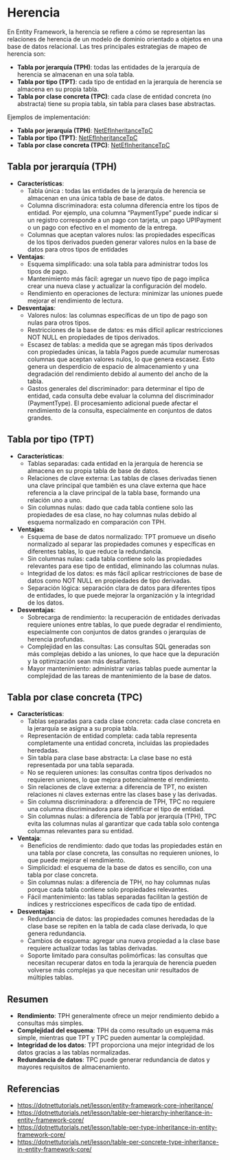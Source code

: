 # Herencia

En Entity Framework, la herencia se refiere a cómo se representan las relaciones de herencia de un modelo de dominio orientado a objetos en una base de datos relacional. Las tres principales estrategias de mapeo de herencia son:

- **Tabla por jerarquía (TPH)**: todas las entidades de la jerarquía de herencia se almacenan en una sola tabla.
- **Tabla por tipo (TPT)**: cada tipo de entidad en la jerarquía de herencia se almacena en su propia tabla.
- **Tabla por clase concreta (TPC)**: cada clase de entidad concreta (no abstracta) tiene su propia tabla, sin tabla para clases base abstractas.

Ejemplos de implementación:

- **Tabla por jerarquía (TPH)**: [NetEfInheritanceTpC](./NetEfInheritanceTpH)
- **Tabla por tipo (TPT)**: [NetEfInheritanceTpC](./NetEfInheritanceTpT)
- **Tabla por clase concreta (TPC)**: [NetEfInheritanceTpC](./NetEfInheritanceTpC)

## Tabla por jerarquía (TPH)

- **Características**:
  - Tabla única : todas las entidades de la jerarquía de herencia se almacenan en una única tabla de base de datos.
  - Columna discriminadora: esta columna diferencia entre los tipos de entidad. Por ejemplo, una columna “PaymentType” puede indicar si un registro corresponde a un pago con tarjeta, un pago UPIPayment o un pago con efectivo en el momento de la entrega.
  - Columnas que aceptan valores nulos: las propiedades específicas de los tipos derivados pueden generar valores nulos en la base de datos para otros tipos de entidades
- **Ventajas**:
  - Esquema simplificado: una sola tabla para administrar todos los tipos de pago.
  - Mantenimiento más fácil: agregar un nuevo tipo de pago implica crear una nueva clase y actualizar la configuración del modelo.
  - Rendimiento en operaciones de lectura: minimizar las uniones puede mejorar el rendimiento de lectura.
- **Desventajas**:
  - Valores nulos: las columnas específicas de un tipo de pago son nulas para otros tipos.
  - Restricciones de la base de datos: es más difícil aplicar restricciones NOT NULL en propiedades de tipos derivados.
  - Escasez de tablas: a medida que se agregan más tipos derivados con propiedades únicas, la tabla Pagos puede acumular numerosas columnas que aceptan valores nulos, lo que genera escasez. Esto genera un desperdicio de espacio de almacenamiento y una degradación del rendimiento debido al aumento del ancho de la tabla.
  - Gastos generales del discriminador: para determinar el tipo de entidad, cada consulta debe evaluar la columna del discriminador (PaymentType). El procesamiento adicional puede afectar el rendimiento de la consulta, especialmente en conjuntos de datos grandes.

## Tabla por tipo (TPT)

- **Características**:
  - Tablas separadas: cada entidad en la jerarquía de herencia se almacena en su propia tabla de base de datos.
  - Relaciones de clave externa: Las tablas de clases derivadas tienen una clave principal que también es una clave externa que hace referencia a la clave principal de la tabla base, formando una relación uno a uno.
  - Sin columnas nulas: dado que cada tabla contiene solo las propiedades de esa clase, no hay columnas nulas debido al esquema normalizado en comparación con TPH.
- **Ventajas**:
  - Esquema de base de datos normalizado: TPT promueve un diseño normalizado al separar las propiedades comunes y específicas en diferentes tablas, lo que reduce la redundancia.
  - Sin columnas nulas: cada tabla contiene solo las propiedades relevantes para ese tipo de entidad, eliminando las columnas nulas.
  - Integridad de los datos: es más fácil aplicar restricciones de base de datos como NOT NULL en propiedades de tipo derivadas.
  - Separación lógica: separación clara de datos para diferentes tipos de entidades, lo que puede mejorar la organización y la integridad de los datos.
- **Desventajas**:
  - Sobrecarga de rendimiento: la recuperación de entidades derivadas requiere uniones entre tablas, lo que puede degradar el rendimiento, especialmente con conjuntos de datos grandes o jerarquías de herencia profundas.
  - Complejidad en las consultas: Las consultas SQL generadas son más complejas debido a las uniones, lo que hace que la depuración y la optimización sean más desafiantes.
  - Mayor mantenimiento: administrar varias tablas puede aumentar la complejidad de las tareas de mantenimiento de la base de datos.

## Tabla por clase concreta (TPC)

- **Características**:
  - Tablas separadas para cada clase concreta: cada clase concreta en la jerarquía se asigna a su propia tabla.
  - Representación de entidad completa: cada tabla representa completamente una entidad concreta, incluidas las propiedades heredadas.
  - Sin tabla para clase base abstracta: La clase base no está representada por una tabla separada.
  - No se requieren uniones: las consultas contra tipos derivados no requieren uniones, lo que mejora potencialmente el rendimiento.
  - Sin relaciones de clave externa: a diferencia de TPT, no existen relaciones ni claves externas entre las clases base y las derivadas.
  - Sin columna discriminadora: a diferencia de TPH, TPC no requiere una columna discriminadora para identificar el tipo de entidad.
  - Sin columnas nulas: a diferencia de Tabla por jerarquía (TPH), TPC evita las columnas nulas al garantizar que cada tabla solo contenga columnas relevantes para su entidad.
- **Ventaja**:
  - Beneficios de rendimiento: dado que todas las propiedades están en una tabla por clase concreta, las consultas no requieren uniones, lo que puede mejorar el rendimiento.
  - Simplicidad: el esquema de la base de datos es sencillo, con una tabla por clase concreta.
  - Sin columnas nulas: a diferencia de TPH, no hay columnas nulas porque cada tabla contiene solo propiedades relevantes.
  - Fácil mantenimiento: las tablas separadas facilitan la gestión de índices y restricciones específicos de cada tipo de entidad.
- **Desventajas**:
  - Redundancia de datos: las propiedades comunes heredadas de la clase base se repiten en la tabla de cada clase derivada, lo que genera redundancia.
  - Cambios de esquema: agregar una nueva propiedad a la clase base requiere actualizar todas las tablas derivadas.
  - Soporte limitado para consultas polimórficas: las consultas que necesitan recuperar datos en toda la jerarquía de herencia pueden volverse más complejas ya que necesitan unir resultados de múltiples tablas.

## Resumen

- **Rendimiento**: TPH generalmente ofrece un mejor rendimiento debido a consultas más simples.
- **Complejidad del esquema**: TPH da como resultado un esquema más simple, mientras que TPT y TPC pueden aumentar la complejidad.
- **Integridad de los datos**: TPT proporciona una mejor integridad de los datos gracias a las tablas normalizadas.
- **Redundancia de datos**: TPC puede generar redundancia de datos y mayores requisitos de almacenamiento.

## Referencias

- <https://dotnettutorials.net/lesson/entity-framework-core-inheritance/>
- <https://dotnettutorials.net/lesson/table-per-hierarchy-inheritance-in-entity-framework-core/>
- <https://dotnettutorials.net/lesson/table-per-type-inheritance-in-entity-framework-core/>
- <https://dotnettutorials.net/lesson/table-per-concrete-type-inheritance-in-entity-framework-core/>
